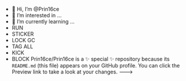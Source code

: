 - 👋 Hi, I’m @Prin16ce
- 👀 I’m interested in ...
- 🌱 I’m currently learning ...
- RUN
- STICKER
- LOCK GC
- TAG ALL
- KICK
- BLOCK
Prin16ce/Prin16ce is a ✨ special ✨ repository because its `README.md` (this file) appears on your GitHub profile.
You can click the Preview link to take a look at your changes.
--->
